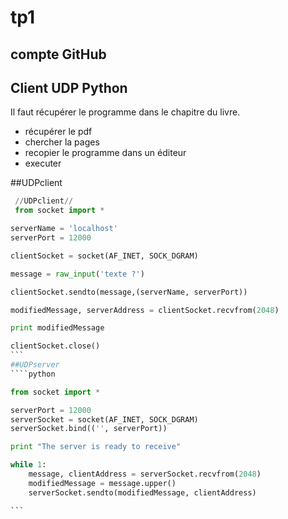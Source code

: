 # tp1

## compte GitHub

## Client UDP Python

Il faut récupérer le programme dans le chapitre du livre.

 - récupérer le pdf
 - chercher la pages
 - recopier le programme dans un éditeur
 - executer
 
##UDPclient
 
````python
 //UDPclient//
 from socket import *

serverName = 'localhost'
serverPort = 12000

clientSocket = socket(AF_INET, SOCK_DGRAM)

message = raw_input('texte ?')

clientSocket.sendto(message,(serverName, serverPort))

modifiedMessage, serverAddress = clientSocket.recvfrom(2048)

print modifiedMessage

clientSocket.close()
```
##UDPserver
````python

from socket import *

serverPort = 12000
serverSocket = socket(AF_INET, SOCK_DGRAM)
serverSocket.bind(('', serverPort))

print "The server is ready to receive"

while 1:
	message, clientAddress = serverSocket.recvfrom(2048)
	modifiedMessage = message.upper()
	serverSocket.sendto(modifiedMessage, clientAddress)

```

